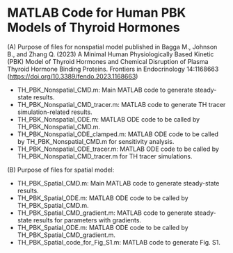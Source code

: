 #  MATLAB Code for Human PBK Models of Thyroid Hormones

(A) Purpose of files for nonspatial model published in Bagga M., Johnson B., and Zhang Q. (2023) A Minimal Human Physiologically Based Kinetic (PBK) Model of Thyroid Hormones and Chemical Disruption of Plasma Thyroid Hormone Binding Proteins. Frontiers in Endocrinology 14:1168663 (https://doi.org/10.3389/fendo.2023.1168663)
- TH_PBK_Nonspatial_CMD.m: Main MATLAB code to generate steady-state results.
- TH_PBK_Nonspatial_CMD_tracer.m: MATLAB code to generate TH tracer simulation-related results.
- TH_PBK_Nonspatial_ODE.m: MATLAB ODE code to be called by TH_PBK_Nonspatial_CMD.m.
- TH_PBK_Nonspatial_ODE_clamped.m: MATLAB ODE code to be called by TH_PBK_Nonspatial_CMD.m for sensitivity analysis.
- TH_PBK_Nonspatial_ODE_tracer.m: MATLAB ODE code to be called by TH_PBK_Nonspatial_CMD_tracer.m for TH tracer simulations.

(B) Purpose of files for spatial model:
- TH_PBK_Spatial_CMD.m: Main MATLAB code to generate steady-state results.
- TH_PBK_Spatial_ODE.m: MATLAB ODE code to be called by TH_PBK_Spatial_CMD.m.
- TH_PBK_Spatial_CMD_gradient.m: MATLAB code to generate steady-state results for parameters with gradients.
- TH_PBK_Spatial_ODE.m: MATLAB ODE code to be called by TH_PBK_Spatial_CMD_gradient.m.
- TH_PBK_Spatial_code_for_Fig_S1.m: MATLAB code to generate Fig. S1.
